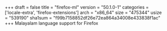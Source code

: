 +++
draft = false
title = "firefox-ml"
version = "50.1.0-1"
categories = ['locale-extra', 'firefox-extensions']
arch = "x86_64"
size = "475344"
usize = "539190"
sha1sum = "f99b7158852df26e72ea864a34008e433838f1ac"
+++
Malayalam language support for Firefox